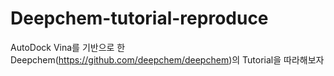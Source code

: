 # Deepchem-tutorial-reproduce

AutoDock Vina를 기반으로 한 Deepchem(https://github.com/deepchem/deepchem)의 Tutorial을 따라해보자
